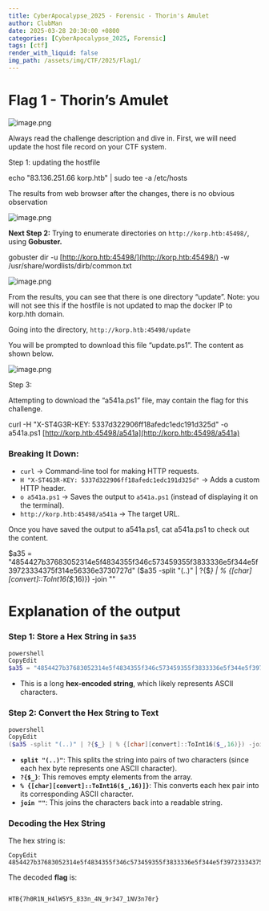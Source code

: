 ```yaml
---
title: CyberApocalypse_2025 - Forensic - Thorin's Amulet
author: ClubMan
date: 2025-03-28 20:30:00 +0800
categories: [CyberApocalypse_2025, Forensic]
tags: [ctf]
render_with_liquid: false
img_path: /assets/img/CTF/2025/Flag1/
---
```


# Flag 1 - Thorin’s Amulet

![image.png](image.png)

Always read the challenge description and dive in. First, we will need update the host file record on your CTF system.

Step 1: updating the hostfile

echo "83.136.251.66 korp.htb" | sudo tee -a /etc/hosts

The results from web browser after the changes, there is no obvious observation

![image.png](image%201.png)

**Next Step 2:**
Trying to enumerate directories on `http://korp.htb:45498/`, using **Gobuster.**

gobuster dir -u [http://korp.htb:45498/](http://korp.htb:45498/) -w /usr/share/wordlists/dirb/common.txt

![image.png](image%202.png)

From the results, you can see that there is one directory “update”. Note: you will not see this if the hostfile is not updated to map the docker IP to korp.hth domain. 

 Going into the directory, `http://korp.htb:45498/update`

You will be prompted to download this file “update.ps1”. The content as shown below. 

![image.png](image%203.png)

Step 3:

Attempting to download the “a541a.ps1” file, may contain the flag for this challenge.

curl -H "X-ST4G3R-KEY: 5337d322906ff18afedc1edc191d325d" -o a541a.ps1 [http://korp.htb:45498/a541a](http://korp.htb:45498/a541a)

### **Breaking It Down:**

- `curl` → Command-line tool for making HTTP requests.
- `H "X-ST4G3R-KEY: 5337d322906ff18afedc1edc191d325d"` → Adds a custom HTTP header.
- `o a541a.ps1` → Saves the output to `a541a.ps1` (instead of displaying it on the terminal).
- `http://korp.htb:45498/a541a` → The target URL.

Once you have saved the output to a541a.ps1, cat a541a.ps1 to check out the content.

$a35 = "4854427b37683052314e5f4834355f346c573459355f3833336e5f344e5f39723334375f314e56336e3730727d"
($a35 -split "(..)" | ?{$*} | % {[char][convert]::ToInt16($*,16)}) -join ""

# Explanation of the output

### **Step 1: Store a Hex String in `$a35`**

```powershell
powershell
CopyEdit
$a35 = "4854427b37683052314e5f4834355f346c573459355f3833336e5f344e5f39723334375f314e56336e3730727d"

```

- This is a long **hex-encoded string**, which likely represents ASCII characters.

### **Step 2: Convert the Hex String to Text**

```powershell
powershell
CopyEdit
($a35 -split "(..)" | ?{$_} | % {[char][convert]::ToInt16($_,16)}) -join ""

```

- **`split "(..)"`**: This splits the string into pairs of two characters (since each hex byte represents one ASCII character).
- **`?{$_}`**: This removes empty elements from the array.
- **`% {[char][convert]::ToInt16($_,16)]}`**: This converts each hex pair into its corresponding ASCII character.
- **`join ""`**: This joins the characters back into a readable string.

### **Decoding the Hex String**

The hex string is:

```
CopyEdit
4854427b37683052314e5f4834355f346c573459355f3833336e5f344e5f39723334375f314e56336e3730727d

```

The decoded **flag** is:

```

HTB{7h0R1N_H4lW5Y5_833n_4N_9r347_1NV3n70r}
```






